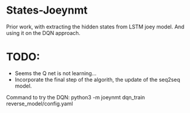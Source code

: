 
# States-Joeynmt
Prior work, with extracting the hidden states from LSTM joey model. And using it  on the DQN approach. 

# TODO:
* Seems the Q net is not learning...
* Incorporate the final step of the algorith, the update of the seq2seq model.

Command to try the DQN:
python3 -m joeynmt dqn_train reverse_model/config.yaml
 
